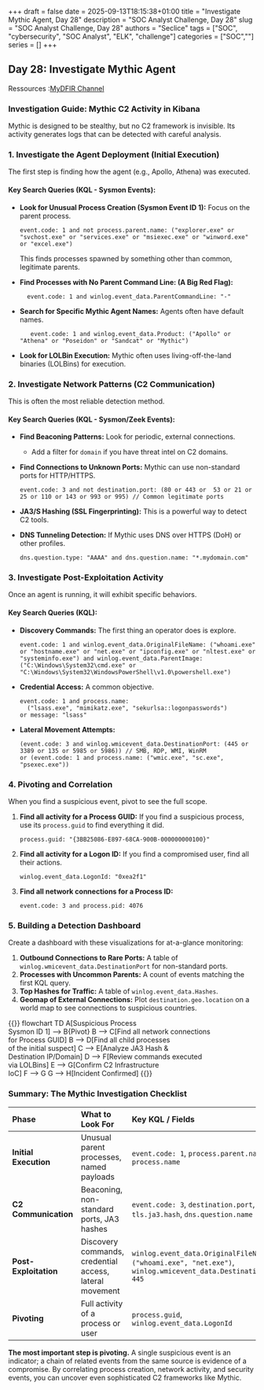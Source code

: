+++ 
draft = false
date = 2025-09-13T18:15:38+01:00
title = "Investigate Mythic Agent, Day 28"
description = "SOC Analyst Challenge, Day 28"
slug = "SOC Analyst Challenge, Day 28"
authors = "Seclice"
tags = ["SOC", "cybersecurity", "SOC Analyst", "ELK", "challenge"]
categories = ["SOC",""]
series = []
+++

## Day 28: Investigate Mythic Agent
Ressources :[MyDFIR Channel](https://www.youtube.com/@MyDFIR/)

### **Investigation Guide: Mythic C2 Activity in Kibana**

Mythic is designed to be stealthy, but no C2 framework is invisible. Its activity generates logs that can be detected with careful analysis.

 

### **1. Investigate the Agent Deployment (Initial Execution)**

The first step is finding how the agent (e.g., Apollo, Athena) was executed.

#### **Key Search Queries (KQL - Sysmon Events):**

*   **Look for Unusual Process Creation (Sysmon Event ID 1):** Focus on the parent process.
    ```kql
    event.code: 1 and not process.parent.name: ("explorer.exe" or "svchost.exe" or "services.exe" or "msiexec.exe" or "winword.exe" or "excel.exe")
    ```
    This finds processes spawned by something other than common, legitimate parents.

*   **Find Processes with No Parent Command Line: (A Big Red Flag):**
    ```kql
      event.code: 1 and winlog.event_data.ParentCommandLine: "-"
    ```

*   **Search for Specific Mythic Agent Names:** Agents often have default names.
    ```kql
       event.code: 1 and winlog.event_data.Product: ("Apollo" or "Athena" or "Poseidon" or "Sandcat" or "Mythic")
    ```

*   **Look for LOLBin Execution:** Mythic often uses living-off-the-land binaries (LOLBins) for execution.
 

### **2. Investigate Network Patterns (C2 Communication)**

This is often the most reliable detection method.

#### **Key Search Queries (KQL - Sysmon/Zeek Events):**

*   **Find Beaconing Patterns:** Look for periodic, external connections.

    *   Add a filter for `domain` if you have threat intel on C2 domains.

*   **Find Connections to Unknown Ports:** Mythic can use non-standard ports for HTTP/HTTPS.
    ```kql
    event.code: 3 and not destination.port: (80 or 443 or  53 or 21 or 25 or 110 or 143 or 993 or 995) // Common legitimate ports
    ```

*   **JA3/S Hashing (SSL Fingerprinting):** This is a powerful way to detect C2 tools.

*   **DNS Tunneling Detection:** If Mythic uses DNS over HTTPS (DoH) or other profiles.
    ```kql
    dns.question.type: "AAAA" and dns.question.name: "*.mydomain.com"
    ```

 

### **3. Investigate Post-Exploitation Activity**

Once an agent is running, it will exhibit specific behaviors.

#### **Key Search Queries (KQL):**

*   **Discovery Commands:** The first thing an operator does is explore.
    ```kql
    event.code: 1 and winlog.event_data.OriginalFileName: ("whoami.exe" or "hostname.exe" or "net.exe" or "ipconfig.exe" or "nltest.exe" or "systeminfo.exe") and winlog.event_data.ParentImage: ("C:\Windows\System32\cmd.exe" or "C:\Windows\System32\WindowsPowerShell\v1.0\powershell.exe")
    ```

*   **Credential Access:** A common objective.
    ```kql
    event.code: 1 and process.name: 
      ("lsass.exe", "mimikatz.exe", "sekurlsa::logonpasswords") 
    or message: "lsass"
    ```

*   **Lateral Movement Attempts:**
    ```kql
    (event.code: 3 and winlog.wmicevent_data.DestinationPort: (445 or 3389 or 135 or 5985 or 5986)) // SMB, RDP, WMI, WinRM
    or (event.code: 1 and process.name: ("wmic.exe", "sc.exe", "psexec.exe"))
    ```

 

### **4. Pivoting and Correlation**

When you find a suspicious event, pivot to see the full scope.

1.  **Find all activity for a Process GUID:** If you find a suspicious process, use its `process.guid` to find everything it did.
    ```kql
    process.guid: "{3BB25086-E897-68CA-900B-000000000100}"
    ```

2.  **Find all activity for a Logon ID:** If you find a compromised user, find all their actions.
    ```kql
    winlog.event_data.LogonId: "0xea2f1"
    ```

3.  **Find all network connections for a Process ID:**
    ```kql
    event.code: 3 and process.pid: 4076
    ```

 

### **5. Building a Detection Dashboard**

Create a dashboard with these visualizations for at-a-glance monitoring:

1.  **Outbound Connections to Rare Ports:** A table of `winlog.wmicevent_data.DestinationPort` for non-standard ports.
2.  **Processes with Uncommon Parents:** A count of events matching the first KQL query.
3.  **Top  Hashes for  Traffic:** A table of `winlog.event_data.Hashes`.
4.  **Geomap of External Connections:** Plot `destination.geo.location` on a world map to see connections to suspicious countries.

{{<mermaid>}}
flowchart TD
    A[Suspicious Process<br>Sysmon ID 1] --> B{Pivot}
    B --> C[Find all network connections<br>for Process GUID]
    B --> D[Find all child processes<br>of the initial suspect]
    C --> E[Analyze JA3 Hash &<br>Destination IP/Domain]
    D --> F[Review commands executed<br>via LOLBins]
    E --> G[Confirm C2 Infrastructure<br>IoC]
    F --> G
    G --> H[Incident Confirmed]
{{</mermaid>}}

### **Summary: The Mythic Investigation Checklist**

| Phase | What to Look For | Key KQL / Fields |
| :--- | :--- | :--- |
| **Initial Execution** | Unusual parent processes, named payloads | `event.code: 1`, `process.parent.name`, `process.name` |
| **C2 Communication** | Beaconing, non-standard ports, JA3 hashes | `event.code: 3`, `destination.port`, `tls.ja3.hash`, `dns.question.name` |
| **Post-Exploitation** | Discovery commands, credential access, lateral movement | `winlog.event_data.OriginalFileName: ("whoami.exe", "net.exe")`, `winlog.wmicevent_data.DestinationPort: 445` |
| **Pivoting** | Full activity of a process or user | `process.guid`, `winlog.event_data.LogonId` |

**The most important step is pivoting.** A single suspicious event is an indicator; a chain of related events from the same source is evidence of a compromise. By correlating process creation, network activity, and security events, you can uncover even sophisticated C2 frameworks like Mythic.



